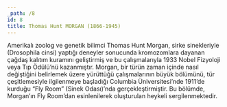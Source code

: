 ```yaml
---
_path: /8
id: 8
title: Thomas Hunt MORGAN (1866-1945)
---
```


Amerikalı zoolog ve genetik bilimci Thomas Hunt Morgan, sirke sinekleriyle (Drosophila cinsi) yaptığı deneyler sonucunda kromozomlara dayanan çağdaş kalıtım kuramını geliştirmiş ve bu çalışmalarıyla 1933 Nobel Fizyoloji veya Tıp Ödülü’nü kazanmıştır. Morgan, bir türün zaman içinde nasıl değiştiğini belirlemek üzere yürüttüğü çalışmalarının büyük bölümünü, tür çeşitlemesiyle ilgilenmeye başladığı Columbia Üniversitesi’nde 1911’de kurduğu “Fly Room” (Sinek Odası)’nda gerçekleştirmiştir. Bu bölümde, Morgan’ın Fly Room’dan esinlenilerek oluşturulan heykeli sergilenmektedir.